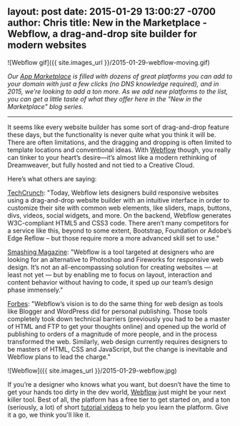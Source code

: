 layout: post
date: 2015-01-29 13:00:27 -0700
author: Chris
title: New in the Marketplace - Webflow, a drag-and-drop site builder for modern websites
----

<!-- excerpt -->

![Webflow gif]({{ site.images_url }}/2015-01-29-webflow-moving.gif)

*Our [App Marketplace](https://iwantmyname.com/services) is filled with dozens of great platforms you can add to your domain with just a few clicks (no DNS knowledge required), and in 2015, we’re looking to add a ton more. As we add new platforms to the list, you can get a little taste of what they offer here in the "New in the Marketplace" blog series.*

***

It seems like every website builder has some sort of drag-and-drop feature these days, but the functionality is never quite what you think it will be. There are often limitations, and the dragging and dropping is often limited to template locations and conventional ideas. With [Webflow](https://iwantmyname.com/services/website-builder/webflow) though, you really can tinker to your heart’s desire—it’s almost like a modern rethinking of Dreamweaver, but fully hosted and not tied to a Creative Cloud.

<!-- /excerpt -->

Here’s what others are saying:

[TechCrunch](http://techcrunch.com/2014/03/11/responsive-website-builder-webflow-raises-1-5-million-from-khosla-tim-draper-others/): "Today, Webflow lets designers build responsive websites using a drag-and-drop website builder with an intuitive interface in order to customize their site with common web elements, like sliders, maps, buttons, divs, videos, social widgets, and more. On the backend, Webflow generates W3C-compliant HTML5 and CSS3 code. There aren’t many competitors for a service like this, beyond to some extent, Bootstrap, Foundation or Adobe’s Edge Reflow – but those require more a more advanced skill set to use."

[Smashing Magazine](http://www.smashingmagazine.com/2014/08/05/designing-responsive-websites-browser-webflow/): "Webflow is a tool targeted at designers who are looking for an alternative to Photoshop and Fireworks for responsive web design. It’s not an all-encompassing solution for creating websites — at least not yet — but by enabling me to focus on layout, interaction and content behavior without having to code, it sped up our team’s design phase immensely."

[Forbes](http://www.forbes.com/sites/alextaub/2014/05/08/webflow-lets-designers-create-websites-without-learning-to-code/): "Webflow’s vision is to do the same thing for web design as tools like Blogger and WordPress did for personal publishing. Those tools completely took down technical barriers (previously you had to be a master of HTML and FTP to get your thoughts online) and opened up the world of publishing to orders of a magnitude of more people, and in the process transformed the web. Similarly, web design currently requires designers to be masters of HTML, CSS and JavaScript, but the change is inevitable and Webflow plans to lead the charge."

![Webflow]({{ site.images_url }}/2015-01-29-webflow.jpg)

If you’re a designer who knows what you want, but doesn’t have the time to get your hands too dirty in the dev world, [Webflow](https://webflow.com) just might be your next killer tool. Best of all, the platform has a free tier to get started on, and a ton (seriously, a lot) of short [tutorial videos](http://tutorials.webflow.com) to help you learn the platform. Give it a go, we think you'll like it.